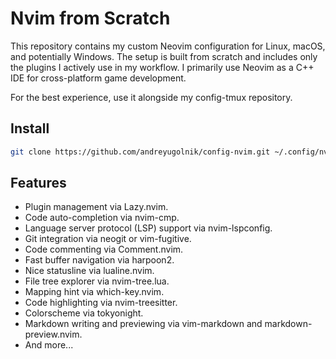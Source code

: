 # Nvim from Scratch

This repository contains my custom Neovim configuration for Linux, macOS, and potentially Windows. The setup is built from scratch and includes only the plugins I actively use in my workflow. I primarily use Neovim as a C++ IDE for cross-platform game development.

For the best experience, use it alongside my config-tmux repository.

## Install

```sh
git clone https://github.com/andreyugolnik/config-nvim.git ~/.config/nvim
```

## Features

- Plugin management via Lazy.nvim.
- Code auto-completion via nvim-cmp.
- Language server protocol (LSP) support via nvim-lspconfig.
- Git integration via neogit or vim-fugitive.
- Code commenting via Comment.nvim.
- Fast buffer navigation via harpoon2.
- Nice statusline via lualine.nvim.
- File tree explorer via nvim-tree.lua.
- Mapping hint via which-key.nvim.
- Code highlighting via nvim-treesitter.
- Colorscheme via tokyonight.
- Markdown writing and previewing via vim-markdown and markdown-preview.nvim.
- And more...
